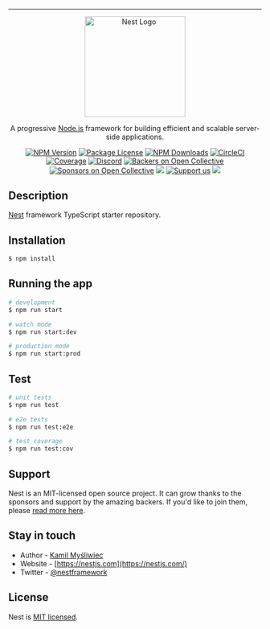 <?xml version="1.0" encoding="utf-8"?>
<!-- Generator: Adobe Illustrator 26.5.0, SVG Export Plug-In . SVG Version: 6.00 Build 0)  -->
<svg version="1.1" id="Camada_1" xmlns="http://www.w3.org/2000/svg" xmlns:xlink="http://www.w3.org/1999/xlink" x="0px" y="0px"
	 viewBox="0 0 1366 438" style="enable-background:new 0 0 1366 438;" xml:space="preserve">
<style type="text/css">
	.st0{fill:#FFFFFF;}
	.st1{fill:#0DCA70;}
</style>
<path class="st0" d="M351.7,156.8c-5.5,0-10.1,3.2-12.4,8.6L305.9,242l-33.4-76.6c-2.3-5.3-7.2-8.6-12.9-8.6
	c-6.8,0-11.1,3.5-12.9,10.5L220,264.9c-2.2,8,3.8,15.9,12.1,15.9h0c5.7,0,10.6-3.8,12.1-9.3l18.3-67.1l29.7,68.5
	c2.6,6.1,7.2,9.5,13.1,9.5c5.8,0,10.2-3.2,13.1-9.4l29.9-68.6l18.3,67.1c1.5,5.5,6.4,9.3,12.1,9.3h0.2c8.3,0,14.3-7.9,12.1-15.8
	l-26.6-97.8C361.8,158.6,356.1,156.8,351.7,156.8z"/>
<path class="st0" d="M480.4,158.2h-28.5c-35.1,0-59.6,24.7-59.6,60.1c0,35.6,25.6,62.5,59.6,62.5h28.5c34.3,0,60.1-26.9,60.1-62.5
	C540.4,182.9,515.7,158.2,480.4,158.2z M480.4,254.7h-28.5c-19.4,0-33.5-14.9-33.5-35.4c0-20.2,14.1-34.9,33.5-34.9h28.5
	c20,0,33.9,14.4,33.9,34.9C514.3,239.8,500,254.7,480.4,254.7z"/>
<path class="st0" d="M554.7,184.3H586v83.4c0,7.2,5.9,13.1,13.1,13.1l0,0c7.2,0,13.1-5.9,13.1-13.1v-83.4h31.3
	c7.2,0,13.1-5.9,13.1-13.1v0c0-7.2-5.9-13.1-13.1-13.1h-88.7c-7.2,0-13.1,5.9-13.1,13.1v0C541.6,178.5,547.5,184.3,554.7,184.3z"/>
<path class="st0" d="M678.5,280.8L678.5,280.8c7.2,0,13.1-5.9,13.1-13.1v-96.4c0-7.2-5.9-13.1-13.1-13.1l0,0
	c-7.2,0-13.1,5.9-13.1,13.1v96.4C665.4,274.9,671.3,280.8,678.5,280.8z"/>
<g>
	<path class="st0" d="M948.6,158.2H838.8h0c-4.6,0-8.8,2.4-11.1,6.4l-47.5,80.9l-47.7-80.9c-2.3-3.9-6.5-6.3-11.1-6.3h-1.5
		c-10,0-16.2,10.9-11,19.5l58.1,96.7c3.2,5.3,7.1,7.9,12.1,8l0,0h113.3c7.2,0,13.1-5.9,13.1-13.1c0-7.2-5.9-13.1-13.1-13.1h-89.8
		l43.3-71.9h102.8c7.2,0,13.1-5.9,13.1-13.1C961.7,164.1,955.8,158.2,948.6,158.2z"/>
	<path class="st0" d="M902.9,208.1h-50.7c-7.2,0-13.1,5.9-13.1,13.1c0,7.2,5.9,13.1,13.1,13.1h50.7c7.2,0,13.1-5.9,13.1-13.1
		C915.9,213.9,910.1,208.1,902.9,208.1z"/>
</g>
<path class="st1" d="M991.6,293.9L991.6,293.9c-6.1-6.1-6.1-16.1,0-22.3l126.5-126.5c6.1-6.1,16.1-6.1,22.3,0v0
	c6.1,6.1,6.1,16.1,0,22.3l-126.5,126.5C1007.7,300,997.8,300,991.6,293.9z"/>
<path class="st1" d="M992.3,220.2L992.3,220.2c-6.1-6.1-6.1-16.1,0-22.3l49.3-49.3c6.1-6.1,16.1-6.1,22.3,0l0,0
	c6.1,6.1,6.1,16.1,0,22.3l-49.3,49.3C1008.4,226.4,998.5,226.4,992.3,220.2z"/>
<path class="st1" d="M1065.3,293.2L1065.3,293.2c-6.1-6.1-6.1-16.1,0-22.3l49.3-49.3c6.1-6.1,16.1-6.1,22.3,0v0
	c6.1,6.1,6.1,16.1,0,22.3l-49.3,49.3C1081.4,299.3,1071.4,299.3,1065.3,293.2z"/>
</svg>

-------------------------------------------------------------------------------------------------------------------------------------------

<p align="center">
  <a href="http://nestjs.com/" target="blank"><img src="https://nestjs.com/img/logo-small.svg" width="200" alt="Nest Logo" /></a>
</p>

[circleci-image]: https://img.shields.io/circleci/build/github/nestjs/nest/master?token=abc123def456
[circleci-url]: https://circleci.com/gh/nestjs/nest

  <p align="center">A progressive <a href="http://nodejs.org" target="_blank">Node.js</a> framework for building efficient and scalable server-side applications.</p>
    <p align="center">
<a href="https://www.npmjs.com/~nestjscore" target="_blank"><img src="https://img.shields.io/npm/v/@nestjs/core.svg" alt="NPM Version" /></a>
<a href="https://www.npmjs.com/~nestjscore" target="_blank"><img src="https://img.shields.io/npm/l/@nestjs/core.svg" alt="Package License" /></a>
<a href="https://www.npmjs.com/~nestjscore" target="_blank"><img src="https://img.shields.io/npm/dm/@nestjs/common.svg" alt="NPM Downloads" /></a>
<a href="https://circleci.com/gh/nestjs/nest" target="_blank"><img src="https://img.shields.io/circleci/build/github/nestjs/nest/master" alt="CircleCI" /></a>
<a href="https://coveralls.io/github/nestjs/nest?branch=master" target="_blank"><img src="https://coveralls.io/repos/github/nestjs/nest/badge.svg?branch=master#9" alt="Coverage" /></a>
<a href="https://discord.gg/G7Qnnhy" target="_blank"><img src="https://img.shields.io/badge/discord-online-brightgreen.svg" alt="Discord"/></a>
<a href="https://opencollective.com/nest#backer" target="_blank"><img src="https://opencollective.com/nest/backers/badge.svg" alt="Backers on Open Collective" /></a>
<a href="https://opencollective.com/nest#sponsor" target="_blank"><img src="https://opencollective.com/nest/sponsors/badge.svg" alt="Sponsors on Open Collective" /></a>
  <a href="https://paypal.me/kamilmysliwiec" target="_blank"><img src="https://img.shields.io/badge/Donate-PayPal-ff3f59.svg"/></a>
    <a href="https://opencollective.com/nest#sponsor"  target="_blank"><img src="https://img.shields.io/badge/Support%20us-Open%20Collective-41B883.svg" alt="Support us"></a>
  <a href="https://twitter.com/nestframework" target="_blank"><img src="https://img.shields.io/twitter/follow/nestframework.svg?style=social&label=Follow"></a>
</p>
  <!--[![Backers on Open Collective](https://opencollective.com/nest/backers/badge.svg)](https://opencollective.com/nest#backer)
  [![Sponsors on Open Collective](https://opencollective.com/nest/sponsors/badge.svg)](https://opencollective.com/nest#sponsor)-->

## Description

[Nest](https://github.com/nestjs/nest) framework TypeScript starter repository.

## Installation

```bash
$ npm install
```

## Running the app

```bash
# development
$ npm run start

# watch mode
$ npm run start:dev

# production mode
$ npm run start:prod
```

## Test

```bash
# unit tests
$ npm run test

# e2e tests
$ npm run test:e2e

# test coverage
$ npm run test:cov
```

## Support

Nest is an MIT-licensed open source project. It can grow thanks to the sponsors and support by the amazing backers. If you'd like to join them, please [read more here](https://docs.nestjs.com/support).

## Stay in touch

- Author - [Kamil Myśliwiec](https://kamilmysliwiec.com)
- Website - [https://nestjs.com](https://nestjs.com/)
- Twitter - [@nestframework](https://twitter.com/nestframework)

## License

Nest is [MIT licensed](LICENSE).
